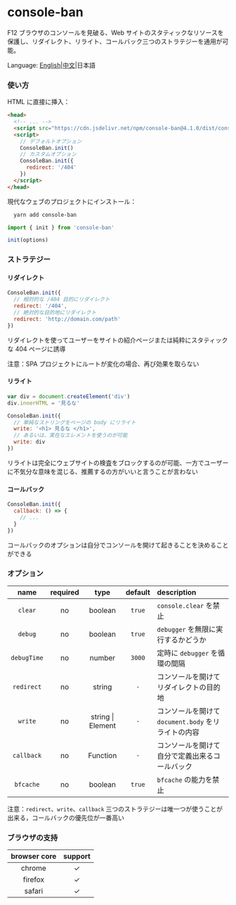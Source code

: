 # console-ban

F12 ブラウザのコンソールを見破る、Web サイトのスタティックなリソースを保護し、リダイレクト、リライト、コールバック三つのストラテジーを通用が可能。

Language: [English](./README.md)|[中文](./README.zh.md)|日本語

### 使い方

HTML に直接に挿入：

```html
<head>
  <!-- ... -->
  <script src="https://cdn.jsdelivr.net/npm/console-ban@4.1.0/dist/console-ban.min.js"></script>
  <script>
    // デフォルトオプション
    ConsoleBan.init()
    // カスタムオプション
    ConsoleBan.init({
      redirect: '/404'
    })
  </script>
</head>
```

現代なウェブのプロジェクトにインストール：

```bash
  yarn add console-ban
```

```js
import { init } from 'console-ban'

init(options)
```

### ストラテジー

#### リダイレクト

```js
ConsoleBan.init({
  // 相対的な /404 目的にリダイレクト
  redirect: '/404',
  // 絶対的な目的地にリダイレクト
  redirect: 'http://domain.com/path'
})
```

リダイレクトを使ってユーザーをサイトの紹介ページまたは純粋にスタティックな 404 ページに誘導

注意：SPA プロジェクトにルートが変化の場合、再び効果を取らない

#### リライト

```js
var div = document.createElement('div')
div.innerHTML = '見るな'

ConsoleBan.init({
  // 単純なストリングをページの body にリライト
  write: '<h1> 見るな </h1>',
  // あるいは、実在なエレメントを使うのが可能
  write: div
})
```

リライトは完全にウェブサイトの検査をブロックするのが可能、一方でユーザーに不気分な意味を混じる、推薦するの方がいいと言うことが言わない

#### コールバック

```js
ConsoleBan.init({
  callback: () => {
    // ...
  }
})
```

コールバックのオプションは自分でコンソールを開けて起きることを決めることができる

### オプション

|    name     | required |       type        | default | description                                         |
| :---------: | :------: | :---------------: | :-----: | :-------------------------------------------------- |
|   `clear`   |    no    |      boolean      | `true`  | `console.clear` を禁止                              |
|   `debug`   |    no    |      boolean      | `true`  | `debugger` を無限に実行するかどうか                 |
| `debugTime` |    no    |      number       | `3000`  | 定時に `debugger` を循環の間隔                      |
| `redirect`  |    no    |      string       |   `-`   | コンソールを開けてリダイレクトの目的地              |
|   `write`   |    no    | string \| Element |   `-`   | コンソールを開けて `document.body` をリライトの内容 |
| `callback`  |    no    |     Function      |   `-`   | コンソールを開けて自分で定義出来るコールバック      |
|  `bfcache`  |    no    |      boolean      | `true`  | `bfcache` の能力を禁止                              |

注意：`redirect`、`write`、`callback` 三つのストラテジーは唯一つが使うことが出来る，コールバックの優先位が一番高い

### ブラウザの支持

| browser core | support |
| :----------: | :-----: |
|    chrome    |    ✓    |
|   firefox    |    ✓    |
|    safari    |    ✓    |
